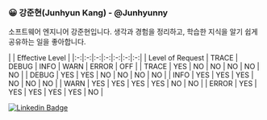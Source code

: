### 😀 강준현(Junhyun Kang) - @Junhyunny

소프트웨어 엔지니어 강준현입니다. 
생각과 경험을 정리하고, 학습한 지식을 알기 쉽게 공유하는 일을 좋아합니다.

| | Effective Level |
|:-:|:-:|:-:|:-:|:-:|:-:|:-:|
| Level of Request | TRACE | DEBUG | INFO | WARN | ERROR | OFF |
| TRACE | YES | NO | NO | NO | NO | NO |
| DEBUG | YES | YES | NO | NO | NO | NO |
| INFO | YES | YES | YES | NO | NO | NO |
| WARN | YES | YES | YES | YES | NO | NO |
| ERROR | YES | YES | YES | YES | YES | NO |


[![Linkedin Badge](https://img.shields.io/badge/-LinkedIn-blue?style=flat&logo=Linkedin&logoColor=white&link=https://www.linkedin.com/in/%EC%A4%80%ED%98%84-%EA%B0%95-32b972201/)](https://www.linkedin.com/in/%EC%A4%80%ED%98%84-%EA%B0%95-32b972201/)
